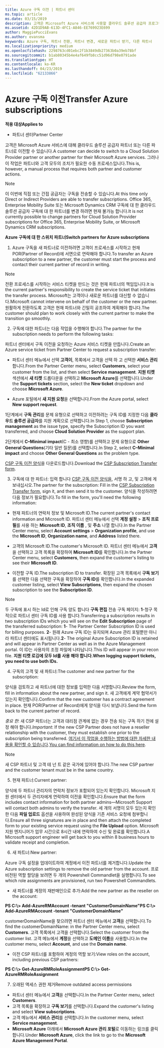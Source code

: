 ```yaml
---
title: Azure 구독 이전 | 파트너 센터
ms.topic: article
ms.date: 03/15/2019
description: 고객은 Microsoft Azure 서비스에 사용할 클라우드 솔루션 공급자 프로그램의 파트너를 변경할 수 있습니다. 그러나 이 작업은 파트너와 고객 모두의 조치가 필요한 수동 프로세스입니다.
ms.assetid: 42D1D9AB-613D-4FC1-A846-EE769923E699
author: MaggiePucciEvans
ms.author: evansma
keywords: Azure 구독, 파트너 전환, 파트너 변경, 새로운 파트너 받기, 다른 파트너
ms.localizationpriority: medium
ms.openlocfilehash: 2298763cd01ebc2f1b3849db27363b0a39eb78bf
ms.sourcegitcommit: b1ab80345b4e4af649fb8cc51d96d798e0791ade
ms.translationtype: HT
ms.contentlocale: ko-KR
ms.lasthandoff: 04/23/2019
ms.locfileid: "62133866"
---
```

# <a name="transfer-azure-subscriptions"></a><span data-ttu-id="a7f87-105">Azure 구독 이전</span><span class="sxs-lookup"><span data-stu-id="a7f87-105">Transfer Azure subscriptions</span></span> 

<span data-ttu-id="a7f87-106">**적용 대상**</span><span class="sxs-lookup"><span data-stu-id="a7f87-106">**Applies to**</span></span>

-  <span data-ttu-id="a7f87-107">파트너 센터</span><span class="sxs-lookup"><span data-stu-id="a7f87-107">Partner Center</span></span>

<span data-ttu-id="a7f87-108">고객은 Microsoft Azure 서비스에 대해 클라우드 솔루션 공급자 파트너 또는 다른 파트너로 이전할 수 있습니다.</span><span class="sxs-lookup"><span data-stu-id="a7f87-108">A customer can decide to switch to a Cloud Solution Provider partner or another partner for their Microsoft Azure services.</span></span> <span data-ttu-id="a7f87-109">그러나 이 작업은 파트너와 고객 모두의 조치가 필요한 수동 프로세스입니다.</span><span class="sxs-lookup"><span data-stu-id="a7f87-109">This is, however, a manual process that requires both partner and customer actions.</span></span>

>[!Note]  
><span data-ttu-id="a7f87-110">이 이번에 직접 또는 간접 공급자는 구독을 전송할 수 있습니다.</span><span class="sxs-lookup"><span data-stu-id="a7f87-110">At this time only Direct or Indirect Providers are able to transfer subscriptions.</span></span>
><span data-ttu-id="a7f87-111">Office 365, Enterprise Mobility Suite 또는 Microsoft Dynamics CRM 구독에 대 한 클라우드 솔루션 공급자 구독에 대 한 파트너를 변경 하려면 현재 불가능 합니다.</span><span class="sxs-lookup"><span data-stu-id="a7f87-111">It is not currently possible to change partners for Cloud Solution Provider subscriptions for Office 365, Enterprise Mobility Suite, or Microsoft Dynamics CRM subscriptions.</span></span>



<span data-ttu-id="a7f87-112">**Azure 구독에 대 한 스위치 파트너**</span><span class="sxs-lookup"><span data-stu-id="a7f87-112">**Switch partners for Azure subscriptions**</span></span>

1. <span data-ttu-id="a7f87-113">Azure 구독을 새 파트너로 이전하려면 고객이 프로세스를 시작하고 현재 POR(Partner of Record)에 서면으로 연락해야 합니다.</span><span class="sxs-lookup"><span data-stu-id="a7f87-113">To transfer an Azure subscription to a new partner, the customer must start the process and contact their current partner of record in writing.</span></span> 
>[!Note]
><span data-ttu-id="a7f87-114">전환 프로세스를 시작하는 서비스 티켓을 만드는 것은 현재 파트너의 책임입니다.</span><span class="sxs-lookup"><span data-stu-id="a7f87-114">It is the current partner's responsibility to create the service ticket that initiates the transfer process.</span></span> <span data-ttu-id="a7f87-115">Microsoft는 고객이나 새로운 파트너를 대신할 수 없습니다.</span><span class="sxs-lookup"><span data-stu-id="a7f87-115">Microsoft cannot intervene on behalf of the customer or the new partner.</span></span> <span data-ttu-id="a7f87-116">원활하게 전환하도록 고객은 현재 파트너와 긴밀히 공조하여 계획해야 합니다.</span><span class="sxs-lookup"><span data-stu-id="a7f87-116">The customer should plan to work closely with the current partner to make the transition go smoothly.</span></span>

2. <span data-ttu-id="a7f87-117">구독에 대한 파트너는 다음 작업을 수행해야 합니다.</span><span class="sxs-lookup"><span data-stu-id="a7f87-117">The partner for the subscription needs to perform the following tasks:</span></span>

<span data-ttu-id="a7f87-118">파트너 센터에서 구독 이전을 요청하는 Azure 서비스 티켓을 만듭니다.</span><span class="sxs-lookup"><span data-stu-id="a7f87-118">Create an Azure service ticket from Partner Center to request a subscription transfer:</span></span>
-   <span data-ttu-id="a7f87-119">파트너 센터 메뉴에서 선택 **고객이**, 목록에서 고객을 선택 하 고 선택한 **서비스 관리**합니다.</span><span class="sxs-lookup"><span data-stu-id="a7f87-119">From the Partner Center menu, select **Customers**, select your customer from the list, and then select **Service management**.</span></span> <span data-ttu-id="a7f87-120">**지원 티켓** 섹션에서 **새 티켓** 드롭다운을 선택하고 **Microsoft Azure**를 선택합니다.</span><span class="sxs-lookup"><span data-stu-id="a7f87-120">Under the **Support tickets** section, select the **New ticket** dropdown and choose **Microsoft Azure**.</span></span>

-   <span data-ttu-id="a7f87-121">Azure 포털에서 **새 지원 요청**을 선택합니다.</span><span class="sxs-lookup"><span data-stu-id="a7f87-121">From the Azure portal, select **New support request**.</span></span>

<span data-ttu-id="a7f87-122">1단계에서 **구독 관리**를 문제 유형으로 선택하고 이전하려는 구독 ID를 지정한 다음 **클라우드 솔루션 공급자**를 지원 계획으로 선택합니다.</span><span class="sxs-lookup"><span data-stu-id="a7f87-122">In Step 1, choose **Subscription management** as the issue type, specify the Subscription ID you want transferred, and choose **Cloud Solution Provider** as the support plan.</span></span>

<span data-ttu-id="a7f87-123">2단계에서 **C–Minimal impact**(C - 최소 영향)를 선택하고 문제 유형으로 **Other General Questions**(기타 일반 질문)를 선택합니다.</span><span class="sxs-lookup"><span data-stu-id="a7f87-123">In Step 2, select **C–Minimal impact** and choose **Other General Questions** as the problem type.</span></span>

<span data-ttu-id="a7f87-124">[CSP 구독 이전 양식](https://assets.windowsphone.com/5222c408-e546-4e01-b72a-2ec7d4c43d57/CSP_Subscription_Transfer_Form_Azure_InvariantCulture_Default.zip)을 다운로드합니다.</span><span class="sxs-lookup"><span data-stu-id="a7f87-124">Download the [CSP Subscription Transfer form](https://assets.windowsphone.com/5222c408-e546-4e01-b72a-2ec7d4c43d57/CSP_Subscription_Transfer_Form_Azure_InvariantCulture_Default.zip).</span></span>

3. <span data-ttu-id="a7f87-125">구독에 대 한 파트너: 입력 합니다 [CSP 구독 이전 양식을](https://assets.windowsphone.com/5222c408-e546-4e01-b72a-2ec7d4c43d57/CSP_Subscription_Transfer_Form_Azure_InvariantCulture_Default.zip), 서명 하 고, 및 고객에 게 보내십시오.</span><span class="sxs-lookup"><span data-stu-id="a7f87-125">The partner for the subscription: Fill in the [CSP Subscription Transfer form](https://assets.windowsphone.com/5222c408-e546-4e01-b72a-2ec7d4c43d57/CSP_Subscription_Transfer_Form_Azure_InvariantCulture_Default.zip), sign it, and then send it to the customer.</span></span> <span data-ttu-id="a7f87-126">양식을 작성하려면 다음 정보가 필요합니다.</span><span class="sxs-lookup"><span data-stu-id="a7f87-126">To fill in the form, you'll need the following information:</span></span>

- <span data-ttu-id="a7f87-127">현재 파트너의 연락처 정보 및 Microsoft ID.</span><span class="sxs-lookup"><span data-stu-id="a7f87-127">The current partner's contact information and Microsoft ID.</span></span> <span data-ttu-id="a7f87-128">파트너 센터 메뉴에서 선택 **계정 설정** &gt; **조직 프로필**를 사용 하는 **Microsoft ID**, **조직 이름** , 및 **주소** 나열 합니다.</span><span class="sxs-lookup"><span data-stu-id="a7f87-128">In the Partner Center menu, select **Account settings** &gt; **Organization profile**, and use the **Microsoft ID**, **Organization name**, and **Address** listed there.</span></span>

- <span data-ttu-id="a7f87-129">고객의 Microsoft ID.</span><span class="sxs-lookup"><span data-stu-id="a7f87-129">The customer's Microsoft ID.</span></span> <span data-ttu-id="a7f87-130">파트너 센터 메뉴에서 **고객**을 선택하고 고객 목록을 확장하여 **Microsoft ID**를 확인합니다.</span><span class="sxs-lookup"><span data-stu-id="a7f87-130">In the Partner Center menu, select **Customers**, then expand the customer's listing to see their **Microsoft ID**.</span></span>

- <span data-ttu-id="a7f87-131">이전할 구독 ID.</span><span class="sxs-lookup"><span data-stu-id="a7f87-131">The subscription ID to transfer.</span></span> <span data-ttu-id="a7f87-132">확장된 고객 목록에서 **구독 보기**를 선택한 다음 선택한 구독을 확장하여 **구독 ID**를 확인합니다.</span><span class="sxs-lookup"><span data-stu-id="a7f87-132">In the expanded customer listing, select **View Subscriptions**, then expand the chosen subscription to see the **Subscription ID**.</span></span>

>[!Note]
><span data-ttu-id="a7f87-133">두 구독에 표시 하는 Id로 인해 구독 양도 합니다 **구독 편집** 전송 구독 페이지: **1**-청구 목적으로 파트너 센터 구독 ID를 사용 합니다.</span><span class="sxs-lookup"><span data-stu-id="a7f87-133">Transferring a subscription results in two subscription IDs which you will see on the **Edit Subscription** page of the transferred subscription: **1**- The Partner Center Subscription ID is used for billing purposes.</span></span> 
<span data-ttu-id="a7f87-134">**2**- 원래 Azure 구독 ID는 유지되며 Azure 관리 포털뿐만 아니라 파트너 센터에도 표시됩니다.</span><span class="sxs-lookup"><span data-stu-id="a7f87-134">**2**-  The original Azure Subscription ID is retained and will appear in Partner Center as well as in the Azure Management portal.</span></span> <span data-ttu-id="a7f87-135">이 ID는 사용자의 조정 파일에 나타납니다.</span><span class="sxs-lookup"><span data-stu-id="a7f87-135">This ID will appear in your recon file.</span></span>  <span data-ttu-id="a7f87-136">**지원 티켓 로깅에 모두 Id를 사용 해야 합니다.**</span><span class="sxs-lookup"><span data-stu-id="a7f87-136">**When logging support tickets, you need to use both IDs.**</span></span>

4. <span data-ttu-id="a7f87-137">구독의 고객 및 새 파트너:</span><span class="sxs-lookup"><span data-stu-id="a7f87-137">The customer and new partner for the subscription:</span></span>

<span data-ttu-id="a7f87-138">양식을 검토하고 새 파트너에 대한 정보를 입력한 다음 서명합니다.</span><span class="sxs-lookup"><span data-stu-id="a7f87-138">Review the form, fill in information about the new partner, and sign it.</span></span> <span data-ttu-id="a7f87-139">새 고객에게 계약 협약서가 있는지 확인합니다.</span><span class="sxs-lookup"><span data-stu-id="a7f87-139">Confirm that the new customer has a contract agreement in place.</span></span> <span data-ttu-id="a7f87-140">현재 POR(Partner of Record)에게 양식을 다시 보냅니다.</span><span class="sxs-lookup"><span data-stu-id="a7f87-140">Send the form back to the current partner of record.</span></span>

<span data-ttu-id="a7f87-141">*중요 한*: 새 CSP 파트너는 고객과 대리점 관계에 없는 경우 전송 되는 구독 하기 전에 설정 해야 합니다.</span><span class="sxs-lookup"><span data-stu-id="a7f87-141">*Important*: If the new CSP Partner does not have a reseller relationship with the customer, they must establish one prior to the subscription being transferred.</span></span> <span data-ttu-id="a7f87-142">[여기서 이 작업을 수행하는 방법에 대한 자세한 내용을 확인할 수 있습니다](request-a-relationship-with-a-customer.md).</span><span class="sxs-lookup"><span data-stu-id="a7f87-142">[You can find information on how to do this here](request-a-relationship-with-a-customer.md).</span></span>

>[!Note]
><span data-ttu-id="a7f87-143">새 CSP 파트너 및 고객 테 넌 트 같은 국가에 있어야 합니다.</span><span class="sxs-lookup"><span data-stu-id="a7f87-143">The new CSP partner and the customer tenant must be in the same country.</span></span> 

5. <span data-ttu-id="a7f87-144">현재 파트너:</span><span class="sxs-lookup"><span data-stu-id="a7f87-144">Current partner:</span></span>

<span data-ttu-id="a7f87-145">양식에 두 파트너 관리자의 연락처 정보가 포함되어 있는지 확인합니다. Microsoft 지원 센터에서 두 관리자에게 연락하여 이전을 확인합니다.</span><span class="sxs-lookup"><span data-stu-id="a7f87-145">Ensure that the form includes contact information for both partner admins—Microsoft Support will contact both admins to verify the transfer.</span></span> <span data-ttu-id="a7f87-146">세 개의 서명이 모두 있는지 확인한 다음 **파일 업로드** 옵션을 사용하여 완성된 양식을 기존 서비스 요청에 첨부합니다.</span><span class="sxs-lookup"><span data-stu-id="a7f87-146">Ensure all three signatures are in place and then attach the completed form to your existing service request using the **File Upload** option.</span></span> <span data-ttu-id="a7f87-147">Microsoft 지원 엔지니어가 업무 시간으로 8시간 내에 연락하여 수신 및 완료를 확인합니다.</span><span class="sxs-lookup"><span data-stu-id="a7f87-147">A Microsoft support engineer will get back to you within 8 business hours to validate receipt and completion.</span></span>

6. <span data-ttu-id="a7f87-148">새 파트너:</span><span class="sxs-lookup"><span data-stu-id="a7f87-148">New partner:</span></span>

<span data-ttu-id="a7f87-149">Azure 구독 설정을 업데이트하여 계정에서 이전 파트너를 제거합니다.</span><span class="sxs-lookup"><span data-stu-id="a7f87-149">Update the Azure subscription settings to remove the old partner from the account.</span></span> <span data-ttu-id="a7f87-150">프로비전된 역할 할당을 보려면 두 개의 Powershell Commandlet을 실행합니다.</span><span class="sxs-lookup"><span data-stu-id="a7f87-150">To see which role assignments are provisioned, run two Powershell Commandlets.</span></span>

-   <span data-ttu-id="a7f87-151">새 파트너를 계정의 재판매인으로 추가:</span><span class="sxs-lookup"><span data-stu-id="a7f87-151">Add the new partner as the reseller on the account:</span></span>

<span data-ttu-id="a7f87-152">**PS C:\\&gt; Add-AzureRMAccount -tenant "CustomerDomainName"**</span><span class="sxs-lookup"><span data-stu-id="a7f87-152">**PS C:\\&gt; Add-AzureRMAccount -tenant "CustomerDomainName"**</span></span>

<span data-ttu-id="a7f87-153">customerDomainName을 찾으려면 파트너 센터 메뉴에서 **고객**을 선택합니다.</span><span class="sxs-lookup"><span data-stu-id="a7f87-153">To find the customerDomainName: in the Partner Center menu, select **Customers**.</span></span> <span data-ttu-id="a7f87-154">고객 목록에서 고객을 선택합니다.</span><span class="sxs-lookup"><span data-stu-id="a7f87-154">Select the customer from the customer list.</span></span> <span data-ttu-id="a7f87-155">고객 메뉴에서 **계정**을 선택하고 **도메인 이름**을 사용합니다.</span><span class="sxs-lookup"><span data-stu-id="a7f87-155">In the customer menu, select **Account**, and use the **Domain name**.</span></span>

-   <span data-ttu-id="a7f87-156">이전 CSP 파트너를 포함하여 계정의 역할 보기:</span><span class="sxs-lookup"><span data-stu-id="a7f87-156">View roles on the account, including previous CSP partners:</span></span>

<span data-ttu-id="a7f87-157">**PS C:\\&gt; Get-AzureRMRoleAssignment**</span><span class="sxs-lookup"><span data-stu-id="a7f87-157">**PS C:\\&gt; Get-AzureRMRoleAssignment**</span></span>

7. <span data-ttu-id="a7f87-158">오래된 액세스 권한 제거</span><span class="sxs-lookup"><span data-stu-id="a7f87-158">Remove outdated access permissions</span></span>

-  <span data-ttu-id="a7f87-159">파트너 센터 메뉴에서 **고객**을 선택합니다.</span><span class="sxs-lookup"><span data-stu-id="a7f87-159">In the Partner Center menu, select **Customers**.</span></span> 
-  <span data-ttu-id="a7f87-160">고객 목록을 확장하고 **구독 보기**를 선택합니다.</span><span class="sxs-lookup"><span data-stu-id="a7f87-160">Expand the customer's listing and select **View subscriptions**.</span></span> 
-  <span data-ttu-id="a7f87-161">고객 메뉴에서 **서비스 관리**를 선택합니다.</span><span class="sxs-lookup"><span data-stu-id="a7f87-161">In the customer menu, select **Service management**.</span></span> 
-  <span data-ttu-id="a7f87-162">**Microsoft Azure** 아래에서 **Microsoft Azure 관리 포털**로 이동하는 링크를 클릭합니다.</span><span class="sxs-lookup"><span data-stu-id="a7f87-162">Under **Microsoft Azure**, click the link to go to the **Microsoft Azure Management Portal**.</span></span>

 

 



